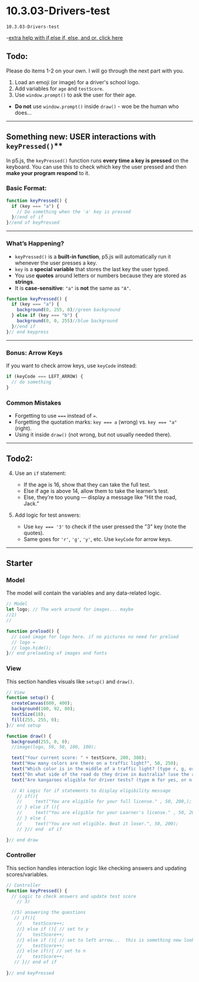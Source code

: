 # 10.3.03-Drivers-test
```
10.3.03-Drivers-test
```

-[extra help with if,else if, else, and or, click here](https://thecodingtrain.com/tracks/code-programming-with-p5-js/code/3-conditionals/3-else-if-and-or)

## Todo: 

Please do items 1-2 on your own. I will go through the next part with you. 
1. Load an emoji (or image) for a driver's school logo.
2. Add variables for `age` and `testScore`.
3. Use `window.prompt()` to ask the user for their age.
* **Do not** use `window.prompt()` inside `draw()` - woe be the human who does...

---

## Something new: USER interactions with `keyPressed()`**

In p5.js, the `keyPressed()` function runs **every time a key is pressed** on the keyboard. You can use this to check which key the user pressed and then **make your program respond** to it.

### Basic Format:

```javascript
function keyPressed() {
  if (key === "a") {
    // Do something when the 'a' key is pressed
  }//end of if
}//end of keyPressed
```

---

### What’s Happening?

* `keyPressed()` is a **built-in function**, p5.js will automatically run it whenever the user presses a key.
* `key` is a **special variable** that stores the last key the user typed.
* You use **quotes** around letters or numbers because they are stored as **strings**.
* It is **case-sensitive**:
  `"a"` is **not** the same as `"A"`.

```javascript
function keyPressed() {
  if (key === "a") {
    background(0, 255, 0)//green background
  } else if (key === "b") {
    background(0, 0, 255)//blue background
  }//end if
}// end keypress
```
---

### Bonus: Arrow Keys

If you want to check arrow keys, use `keyCode` instead:

```javascript
if (keyCode === LEFT_ARROW) {
  // do something
}
```

### Common Mistakes

* Forgetting to use `===` instead of `=`.
* Forgetting the quotation marks: `key === a` (wrong) vs. `key === "a"` (right).
* Using it inside `draw()` (not wrong, but not usually needed there).

---

##  Todo2:
   
4. Use an `if` statement:

   * If the age is 16, show that they can take the full test.
   * Else if age is above 14, allow them to take the learner’s test.
   * Else, they’re too young — display a message like “Hit the road, Jack.”
5. Add logic for test answers:

   * Use `key === '3'` to check if the user pressed the "3" key (note the quotes).
   * Same goes for `'r'`, `'g'`, `'y'`, etc. Use `keyCode` for arrow keys.


---
## Starter

### Model
The model will contain the variables and any data-related logic.

```javascript
// Model
let logo; // The work around for images... maybe
//2)
//

function preload() {
  // Load image for logo here. if no pictures no need for preload
  // logo = 
  // logo.hide();
}// end preloading of images and fonts
```

### View
This section handles visuals like `setup()` and `draw()`.

```javascript
// View
function setup() {
  createCanvas(600, 400);
  background(100, 92, 80);
  textSize(18);
  fill(255, 255, 0);
}// end setup

function draw() {
  background(255, 0, 0);
  //image(logo, 50, 50, 100, 100);

  text("Your current score: " + testScore, 200, 380);
  text("How many colors are there on a traffic light?", 50, 250);
  text("Which color is in the middle of a traffic light? (type r, g, or y)", 50, 275);
  text("On what side of the road do they drive in Australia? (use the arrow keys)", 50, 300);
  text("Are kangaroos eligible for driver tests? (type m for yes, or n for no)", 50, 325);

  // 4) Logic for if statements to display eligibility message
    // if(){
    //     text("You are eligible for your full license." , 50, 200,);
    // } else if (){
    //     text("You are eligible for your Learner's license." , 50, 200,);
    // } else {
    //     text("You are not eligible. Beat it loser.", 50, 200);
    // }// end  of if

}// end draw
```

### Controller
This section handles interaction logic like checking answers and updating scores/variables.
```javascript
// Controller
function keyPressed() {
  // Logic to check answers and update test score
    // 3) 

  //5) answering the questions
   // if(){
    //    testScore++;
    //} else if (){ // set to y
    //    testScore++;       
    //} else if (){ // set to left arrow...  this is something new look up keyCode in p5 reference
    //    testScore++;
    //} else if(){ // set to n
    //    testScore++;
   // }// end of if
 
}// end keyPressed
```

